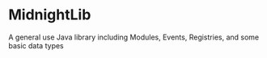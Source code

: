 # MidnightLib

A general use Java library including Modules, Events, Registries, and some basic data types
